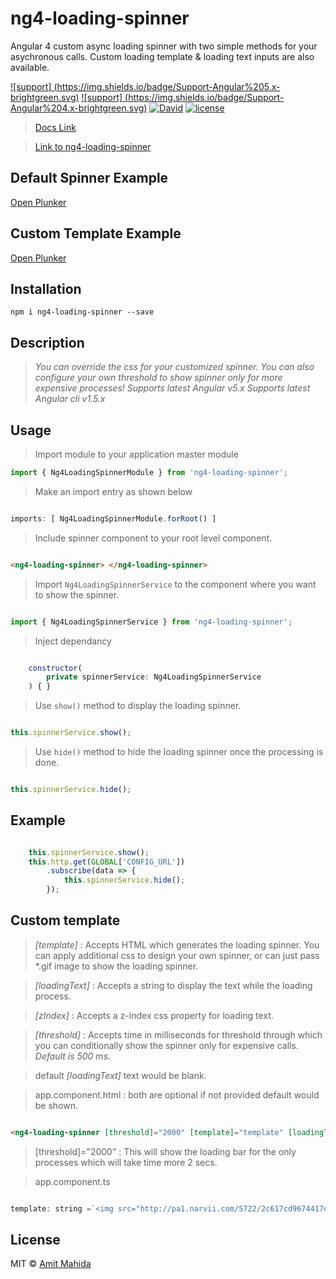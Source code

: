 # ng4-loading-spinner

Angular 4 custom async loading spinner with two simple methods for your asychronous calls.
Custom loading template & loading text inputs are also available.

[![support] (https://img.shields.io/badge/Support-Angular%205.x-brightgreen.svg)]()
[![support] (https://img.shields.io/badge/Support-Angular%204.x-brightgreen.svg)]()
[![David](https://img.shields.io/david/peer/webcomponents/generator-element.svg)]()
[![license](https://img.shields.io/github/license/mashape/apistatus.svg)]()


> [ Docs Link ](https://amitmahida92.github.io/ng4-loading-spinner) 

> [Link to ng4-loading-spinner](https://www.npmjs.com/package/ng4-loading-spinner)


## Default Spinner Example

[Open Plunker](https://plnkr.co/edit/I3MoLhxz1NO9PVtMTiaH?p=preview)

## Custom Template Example

[Open Plunker](https://plnkr.co/edit/gX8uvP2hb7DiE8Hs0a1R?p=preview)

## Installation

`npm i ng4-loading-spinner --save`

## Description 	
    
> *You can override the css for your customized spinner.*
> *You can also configure your own threshold to show spinner only for more expensive processes!*
> *Supports latest Angular v5.x*
> *Supports latest Angular cli v1.5.x*

## Usage 

> Import module to your application master module

```javascript
import { Ng4LoadingSpinnerModule } from 'ng4-loading-spinner';
```

> Make an import entry as shown below

```javascript

imports: [ Ng4LoadingSpinnerModule.forRoot() ]

```

> Include spinner component to your root level component.

```html

<ng4-loading-spinner> </ng4-loading-spinner>

```

> Import `Ng4LoadingSpinnerService` to the component where you want to show the spinner.

```javascript

import { Ng4LoadingSpinnerService } from 'ng4-loading-spinner';

```

> Inject dependancy 

```javascript

    constructor(
        private spinnerService: Ng4LoadingSpinnerService
    ) { }

```

> Use `show()` method to display the loading spinner.

```javascript

this.spinnerService.show();

```

> Use `hide()` method to hide the loading spinner once the processing is done.

```javascript

this.spinnerService.hide();

```

## Example

```javascript

    this.spinnerService.show();     
    this.http.get(GLOBAL['CONFIG_URL'])
        .subscribe(data => {
            this.spinnerService.hide();
        });

```

## Custom template

> *[template]* : Accepts HTML which generates the loading spinner. You can apply additional css to design your own spinner, or can just pass *.gif image to show the loading spinner.

> *[loadingText]* : Accepts a string to display the text while the loading process.

> *[zIndex]* : Accepts a z-index css property for loading text.

> *[threshold]* : Accepts time in milliseconds for threshold through which you can conditionally show the spinner only for expensive calls. *Default is 500 ms.*

> default *[loadingText]* text would be blank.

> app.component.html : both are optional if not provided default would be shown.        

```html    

<ng4-loading-spinner [threshold]="2000" [template]="template" [loadingText]="'Please wait...'" [zIndex]="9999"></ng4-loading-spinner>

```    

> [threshold]="2000" : This will show the loading bar for the only processes which will take time more 2 secs.

> app.component.ts    

```javascript

template: string =`<img src="http://pa1.narvii.com/5722/2c617cd9674417d272084884b61e4bb7dd5f0b15_hq.gif" />`

```

## License

MIT © [Amit Mahida](mailto:amit.mahida9292@gmail.com)
